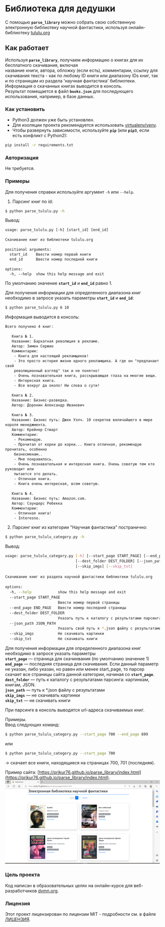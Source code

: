 # Библиотека для дедушки
С помощью **`parse_library`** можно собрать свою собственную электронную 
библиотеку научной фантастики, используя онлайн-библиотеку [tululu.org](https://tululu.org/)  

## Как работает
Используя **`parse_library`**, получаем информацию о книгах для их бесплатного скачивания, включая  
название книги, автора, обложку (если есть), комментарии, ссылку для скачивания текста - 
как по любому ID книги или диапазону IDs книг, так и по страницам из раздела 'научная фантастика' библиотеки.\
Информация о скачанных книгах выводится в консоль.\
Результат помещается в файл **`books.json`** для последующего использования, например, в базе данных. 

### Как установить
* Python3 должен уже быть установлен.
* Для изоляции проекта рекомендуется использовать [virtualenv/venv](https://docs.python.org/3/library/venv.html).
* Чтобы развернуть зависимости, используйте **`pip`** (или **`pip3`**, если есть конфликт с Python2):

```bash
pip install -r requirements.txt
```
### Авторизация
Не требуется.

### Примеры
Для получения справки используйте аргумент ```-h``` или ```--help```.
 
1. Парсинг книг по id:

```bash
$ python parse_tululu.py -h
```
Вывод:
```
usage: parse_tululu.py [-h] [start_id] [end_id]

Скачивание книг из библиотеки tululu.org

positional arguments:
  start_id    Ввести номер первой книги
  end_id      Ввести номер последней книги

options:
  -h, --help  show this help message and exit
```
По умолчанию значение **`start_id`** и **`end_id`** равно 1.

Для получения информации для определенного диапазона книг необходимо в запросе 
указать параметры **`start_id`** и **`end_id`**: 
```bash
$ python parse_tululu.py 6 10
```

Информация выводится в консоль:
```
Всего получено 4 книг:

   Книга № 1.
   Название: Бархатная революция в рекламе.
   Автор: Зимен Сержио
   Комментарии:
    - Книга для настоящий рекламщиков!
    - Это просто история жизни одного рекламщика. А где он "предланает свой 
    революционный взгляд" так и не понятно!
    - Очень познавательная книга, расскрывающая глаза на многие вещи.
    - Интересная книга.
    - Все вокруг да около! Ни слова о сути!

   Книга № 2.
   Название: Бизнес-разведка.
   Автор: Доронин Алекcандр Иванович

   Книга № 3.
   Название: Бизнес путь: Джек Уэлч. 10 секретов величайшего в мире короля менеджмента.
   Автор: Крейнер Стюарт
   Комментарии:
    - Рекомендую.
    - Прочитал от корки до корки... Книга отличная, рекомендую прочитать, особенно 
    бизнесменам..
    - Мне понравилось.
    - Очень познавательная и интересная книга. Очень советую тем кто руководит или 
    пытается это делать.
    - Отличная книга.
    - Книга очень интересная, всем советую.

   Книга № 4.
   Название: Бизнес путь: Amazon.com.
   Автор: Саундерс Ребекка
   Комментарии:
    - Отличная книга!
    - Interesno.
```

2. Парсинг книг из категории "Научная фантастика" постранично:

```bash
$ python parse_tululu_category.py -h
```

Вывод:
```bash
usage: parse_tululu_category.py [-h] [--start_page START_PAGE] [--end_page END_PAGE] 
                                [--dest_folder DEST_FOLDER] [--json_path JSON_PATH] 
                                [--skip_imgs] [--skip_txt]

Скачивание книг из раздела научной фантастики библиотеки tululu.org

options:
  -h, --help            show this help message and exit
  --start_page START_PAGE
                        Ввести номер первой страницы
  --end_page END_PAGE   Ввести номер последней страницы
  --dest_folder DEST_FOLDER
                        Указать путь к каталогу с результатами парсинга
  --json_path JSON_PATH
                        Указать свой путь к *.json файлу с результатами
  --skip_imgs           Hе скачивать картинки
  --skip_txt            Не скачивать книги
```

Для получения информации для определенного диапазона книг необходимо в запросе указать параметры\
**`start_page`** — страница для скачинвания (по умолчанию значение 1)\
**`end_page`** —  последняя страница для скачивания. Если данный параметр не указан, либо указан, но равен или менее
start_page, то парсер скачает все страницы сайта данной категории, начиная со **`start_page`**.\
**`dest_folder`** — путь к каталогу с результатами парсинга: картинкам, книгам, JSON.\
**`json_path`** — путь к *.json файлу с результатами\
**`skip_imgs`** — не скачивать картинки\
**`skip_txt`** — не скачивать книги

При парсинге в консоль выводятся url-адреса скачиваемых книг.

Примеры.\
Ввод следующих команд:
```bash
$ python parse_tululu_category.py --start_page 700 --end_page 699
```
или 
```bash
$ python parse_tululu_category.py --start_page 700
```
-> cкачает все книги, находящиеся на страницах 700, 701 (последняя).

Пример сайта:  [https://prikur76.github.io/parse_library/index.html](https://prikur76.github.io/parse_library/index.html).
![image](https://github.com/Prikur76/parse_library/blob/main/screenshot_parse_tululu.png)
### Цель проекта

Код написан в образовательных целях на онлайн-курсе для веб-разработчиков [dvmn.org](https://dvmn.org).

### Лицензия

Этот проект лицензирован по лицензии MIT - подробности см. в файле [ЛИЦЕНЗИЯ](LICENSE).
